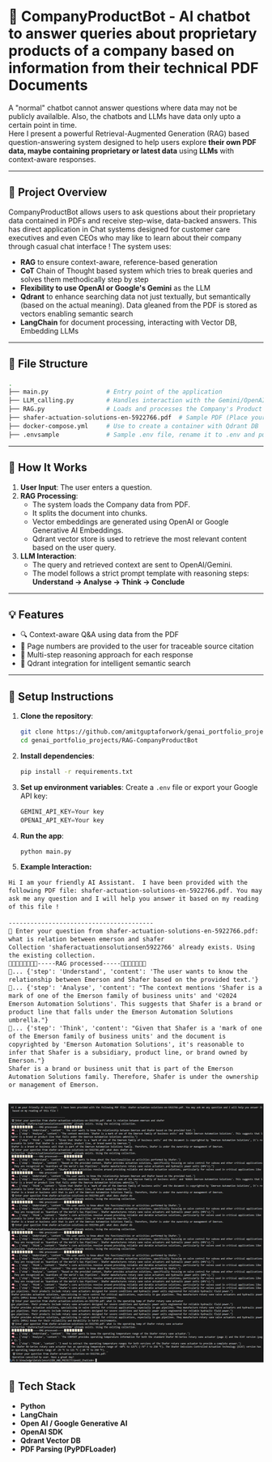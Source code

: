 
# 📜 CompanyProductBot - AI chatbot to answer queries about proprietary products of a company based on information from their technical PDF Documents

A "normal" chatbot cannot answer questions where data may not be publicly availalble.  Also, the chatbots and LLMs have data only upto a certain point in time.  
Here I present a powerful Retrieval-Augmented Generation (RAG) based question-answering system designed to help users explore **their own PDF data, maybe containing proprietary or latest data** using **LLMs** with context-aware responses.

---

## 🧠 Project Overview

CompanyProductBot allows users to ask questions about their proprietary data contained in PDFs and receive step-wise, data-backed answers. 
This has direct application in Chat systems designed for customer care executives and even CEOs who may like to learn about their company through casual chat interface !
The system uses:

- **RAG** to ensure context-aware, reference-based generation
- **CoT** Chain of Thought based system which tries to break queries and solves them methodically step by step
- **Flexibility to use OpenAI or Google's Gemini** as the LLM
- **Qdrant** to enhance searching data not just textually, but semantically (based on the actual meaning).  Data gleaned from the PDF is stored as vectors enabling semantic search 
- **LangChain** for document processing, interacting with Vector DB, Embedding LLMs

---

## 📁 File Structure

```bash
.
├── main.py                # Entry point of the application
├── LLM_calling.py         # Handles interaction with the Gemini/OpenAI LLM
├── RAG.py                 # Loads and processes the Company's Product PDF, manages vector storage & retrieval
├── shafer-actuation-solutions-en-5922766.pdf  # Sample PDF (Place your PDF here)
├── docker-compose.yml     # Use to create a container with Qdrant DB
├── .envsample             # Sample .env file, rename it to .env and put your keys here
```

---

## 🚀 How It Works

1. **User Input**: The user enters a question.
2. **RAG Processing**:
   - The system loads the Company data from PDF.
   - It splits the document into chunks.
   - Vector embeddings are generated using OpenAI or Google Generative AI Embeddings.
   - Qdrant vector store is used to retrieve the most relevant content based on the user query.
3. **LLM Interaction**:
   - The query and retrieved context are sent to OpenAI/Gemini.
   - The model follows a strict prompt template with reasoning steps: **Understand → Analyse → Think → Conclude**
   

---

## 💡 Features

- 🔍 Context-aware Q&A using data from the PDF
- 📘 Page numbers are provided to the user for traceable source citation
- 💬 Multi-step reasoning approach for each response
- 💾 Qdrant integration for intelligent semantic search

---

## 🔧 Setup Instructions

1. **Clone the repository**:
   ```bash
   git clone https://github.com/amitguptaforwork/genai_portfolio_projects.git
   cd genai_portfolio_projects/RAG-CompanyProductBot
   ```

2. **Install dependencies**:
   ```bash
   pip install -r requirements.txt
   ```

3. **Set up environment variables**:
   Create a `.env` file or export your Google API key:
   ```python
   GEMINI_API_KEY=Your key
   OPENAI_API_KEY=Your key
   ```

4. **Run the app**:
   ```bash
   python main.py
   ```
5. **Example Interaction:**
```
Hi I am your friendly AI Assistant.  I have been provided with the following PDF file: shafer-actuation-solutions-en-5922766.pdf. You may ask me any question and I will help you answer it based on my reading of this file !

----------------------------------------
🤖 Enter your question from shafer-actuation-solutions-en-5922766.pdf: what is relation between emerson and shafer
Collection 'shaferactuationsolutionsen5922766' already exists. Using the existing collection.
📝📝📝📝📝📝📝📝-----RAG processed-----📝📝📝📝📝📝📝
🧠... {'step': 'Understand', 'content': 'The user wants to know the relationship between Emerson and Shafer based on the provided text.'}
🧠... {'step': 'Analyse', 'content': "The context mentions 'Shafer is a mark of one of the Emerson family of business units' and '©2024 Emerson Automation Solutions'. This suggests that Shafer is a brand or product line that falls under the Emerson Automation Solutions umbrella."}
🧠... {'step': 'Think', 'content': "Given that Shafer is a 'mark of one of the Emerson family of business units' and the document is copyrighted by 'Emerson Automation Solutions', it's reasonable to infer that Shafer is a subsidiary, product line, or brand owned by Emerson."}
Shafer is a brand or business unit that is part of the Emerson Automation Solutions family. Therefore, Shafer is under the ownership or management of Emerson.
```
![Example Interaction](sampleRun.png)
---

## 🧱 Tech Stack

- **Python**
- **LangChain**
- **Open AI / Google Generative AI**
- **OpenAI SDK**
- **Qdrant Vector DB**
- **PDF Parsing (PyPDFLoader)**



